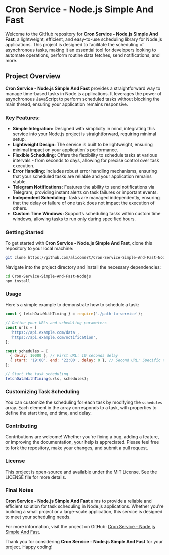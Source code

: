 # Cron Service - Node.js Simple And Fast

Welcome to the GitHub repository for **Cron Service - Node.js Simple And Fast**, a lightweight, efficient, and easy-to-use scheduling library for Node.js applications. This project is designed to facilitate the scheduling of asynchronous tasks, making it an essential tool for developers looking to automate operations, perform routine data fetches, send notifications, and more.

## Project Overview

**Cron Service - Node.js Simple And Fast** provides a straightforward way to manage time-based tasks in Node.js applications. It leverages the power of asynchronous JavaScript to perform scheduled tasks without blocking the main thread, ensuring your application remains responsive.

### Key Features:

- **Simple Integration:** Designed with simplicity in mind, integrating this service into your Node.js project is straightforward, requiring minimal setup.
- **Lightweight Design:** The service is built to be lightweight, ensuring minimal impact on your application's performance.
- **Flexible Scheduling:** Offers the flexibility to schedule tasks at various intervals - from seconds to days, allowing for precise control over task execution.
- **Error Handling:** Includes robust error handling mechanisms, ensuring that your scheduled tasks are reliable and your application remains stable.
- **Telegram Notifications:** Features the ability to send notifications via Telegram, providing instant alerts on task failures or important events.
- **Independent Scheduling:** Tasks are managed independently, ensuring that the delay or failure of one task does not impact the execution of others.
- **Custom Time Windows:** Supports scheduling tasks within custom time windows, allowing tasks to run only during specified hours.

### Getting Started

To get started with **Cron Service - Node.js Simple And Fast**, clone this repository to your local machine:

```bash
git clone https://github.com/alicomert/Cron-Service-Simple-And-Fast-Nodejs.git
```

Navigate into the project directory and install the necessary dependencies:

```bash
cd Cron-Service-Simple-And-Fast-Nodejs
npm install
```

### Usage

Here's a simple example to demonstrate how to schedule a task:

```javascript
const { fetchDataWithTiming } = require('./path-to-service');

// Define your URLs and scheduling parameters
const urls = [
  'https://api.example.com/data',
  'https://api.example.com/notification',
];

const schedules = [
  { delay: 10000 }, // First URL: 10 seconds delay
  { start: '19:00', end: '22:00', delay: 0 }, // Second URL: Specific time window
];

// Start the task scheduling
fetchDataWithTiming(urls, schedules);
```

### Customizing Task Scheduling

You can customize the scheduling for each task by modifying the `schedules` array. Each element in the array corresponds to a task, with properties to define the start time, end time, and delay.

### Contributing

Contributions are welcome! Whether you're fixing a bug, adding a feature, or improving the documentation, your help is appreciated. Please feel free to fork the repository, make your changes, and submit a pull request.

### License

This project is open-source and available under the MIT License. See the LICENSE file for more details.

### Final Notes

**Cron Service - Node.js Simple And Fast** aims to provide a reliable and efficient solution for task scheduling in Node.js applications. Whether you're building a small project or a large-scale application, this service is designed to meet your scheduling needs.

For more information, visit the project on GitHub: [Cron Service - Node.js Simple And Fast](https://github.com/alicomert/Cron-Service-Simple-And-Fast-Nodejs).

Thank you for considering **Cron Service - Node.js Simple And Fast** for your project. Happy coding!
